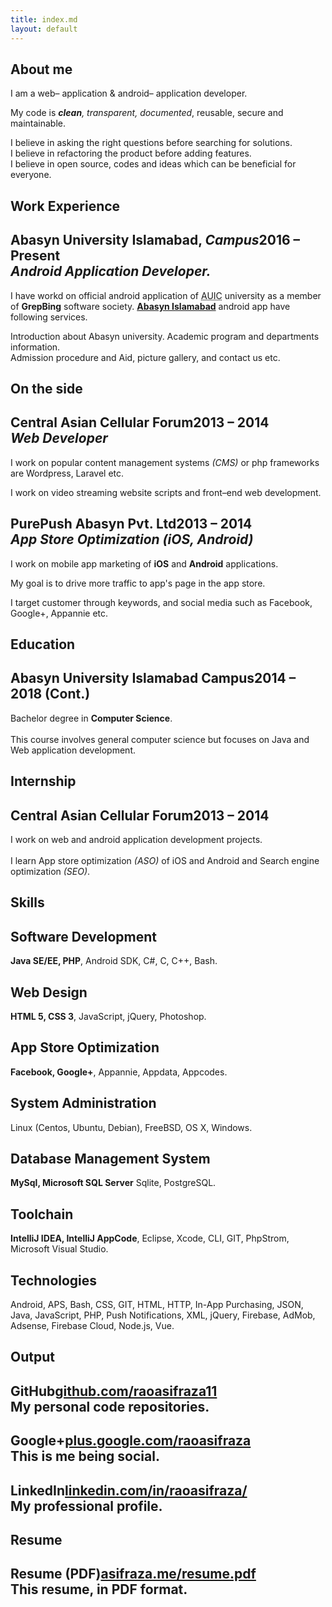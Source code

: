 ```yaml
---
title: index.md
layout: default
---
```

<section id="summary">
<h1>About me</h1>
<p>
    I am a web&ndash; application &amp; android&ndash; application developer.
</p>
<p>
    My code is <em><strong>clean</strong>, transparent, documented</em>, reusable, secure and maintainable.
</p>
<dl>
    <dt>I believe in asking the right questions before searching for solutions.</dt>
    <dt>I believe in refactoring the product before adding features.</dt>
    <dt>I believe in open source, codes and ideas which can be beneficial for everyone.</dt>
</dl>
</section>
<section id="experience">
<h1>Work Experience</h1>
<h2>Abasyn University Islamabad, <em>Campus</em><span>2016 &ndash; Present<br />
        <strong><em>Android Application Developer.</em></strong></span></h2>
<p>I have workd on official android application of <abbr title="Abasyn University Islamabad Campus">AUIC</abbr> university as a member of <strong>GrepBing</strong> software society. <strong><a href="https://play.google.com/store/apps/details?id=com.grepbing.auic&hl=en" target="_blank"> Abasyn Islamabad</a></strong> android app have following services.</p>
<dl>
    <dt>Introduction about Abasyn university. Academic program and departments information.</dt>
    <dt>Admission procedure and Aid, picture gallery, and contact us etc.</dt>
</dl>

<h1>On the side</h1>
<h2>Central Asian Cellular Forum<span>2013 &ndash; 2014<br />
    <strong><em>Web Developer</em></strong></span></h2>
<p>I work on popular content management systems <em>(CMS)</em> or php frameworks are Wordpress, Laravel etc. </p>
<p>I work on video streaming website scripts and front&ndash;end web development.</p>

<h2>PurePush Abasyn Pvt. Ltd<span>2013 &ndash; 2014<br />
    <strong><em>App Store Optimization (iOS, Android)</em></strong></span></h2>
<p>I work on mobile app marketing of <strong>iOS</strong> and <strong>Android</strong> applications.</p>
<p>My goal is to drive more traffic to app's page in the app store.</p>
<p>I target customer through keywords, and social media such as Facebook, Google+, Appannie etc.</p>
</section>

<section id="training">
<h1>Education</h1>
<h2>Abasyn University Islamabad Campus<span>2014 &ndash; 2018 (Cont.)</span></h2>
<p>
    Bachelor degree in <b>Computer Science</b>.<br />
    <br />
    This course involves general computer science but focuses on Java and Web application development.
</p>

<h1>Internship</h1>
<h2>Central Asian Cellular Forum<span>2013 &ndash; 2014</span></h2>
<p>
    I work on web and android application development projects.<br />
    <br />
    I learn App store optimization <em>(ASO)</em> of iOS and Android and Search engine optimization <em>(SEO)</em>.
</p>
</section>

<section id="knowledge">
<h1>Skills</h1>

<h2>Software Development</h2>
<p>
    <b>Java SE/EE, PHP</b>, Android SDK, C#, C, C++, Bash.
</p>

<h2>Web Design</h2>
<p>
    <b>HTML 5, CSS 3</b>, JavaScript, jQuery, Photoshop.
</p>

<h2>App Store Optimization</h2>
<p>
    <b>Facebook, Google+</b>, Appannie, Appdata, Appcodes.
</p>

<h2>System Administration</h2>
<p>
    Linux (Centos, Ubuntu, Debian), FreeBSD, OS X, Windows.
</p>

<h2>Database Management System</h2>
<p>
    <b>MySql,  Microsoft SQL Server</b> Sqlite, PostgreSQL.
</p>

<h2>Toolchain</h2>
<p>
    <b>IntelliJ IDEA, IntelliJ AppCode</b>, Eclipse, Xcode, CLI, GIT, PhpStrom, Microsoft Visual Studio.
</p>

<h2>Technologies</h2>
<p>
    Android, APS, Bash, CSS, GIT, HTML, HTTP, In-App Purchasing, JSON, Java, JavaScript, PHP, Push Notifications, XML, jQuery,
    Firebase, AdMob, Adsense, Firebase Cloud, Node.js, Vue.
</p>
</section>


<section id="profiles">
<h1>Output</h1>

<h2>GitHub<span><a href="https://github.com/raoasifraza11" target="_blank">github.com/raoasifraza11</a><br />
        My personal code repositories.</span></h2>

<h2>Google+<span><a href="https://plus.google.com/110236706551116483961" target="_blank">plus.google.com/raoasifraza</a><br />
        This is me being social.</span></h2>

<h2>LinkedIn<span><a id="linkedin" href="https://www.linkedin.com/in/raoasifraza/" target="_blank">linkedin.com/in/raoasifraza/</a><br />
        My professional profile.</span></h2>

<h1>Resume</h1>
<h2>Resume (PDF)<span><a href="#" target="_self">asifraza.me/resume.pdf</a><br />
    This resume, in PDF format.</span></h2>
</section>
